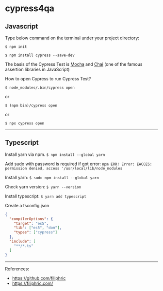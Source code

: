 # cypress4qa

## Javascript

Type below command on the terminal under your project directory:

`$ npm init`

`$ npm install cypress --save-dev`

The basis of the Cypress Test is [Mocha](https://mochajs.org/) and [Chai](https://www.chaijs.com/) (one of the famous assertion libraries in JavaScript)

How to open Cypress to run Cypress Test?

`$ node_modules/.bin/cypress open`

or

`$ (npm bin)/cypress open`

or

`$ npx cypress open`


---
## Typescript

Install yarn via npm. `$ npm install --global yarn`

Add sudo with password is required if got error: `npm ERR! Error: EACCES: permission denied, access '/usr/local/lib/node_modules`

Install yarn: `$ sudo npm install --global yarn`

Check yarn version: `$ yarn --version`

Install typescript: `$ yarn add typescript`

Create a tsconfig.json
```json
{
  "compilerOptions": {
    "target": "es5",
    "lib": ["es5", "dom"],
    "types": ["cypress"]
  },
  "include": [
    "**/*.ts"
  ]
}
```


---
References:

- https://github.com/filiphric
- https://filiphric.com/